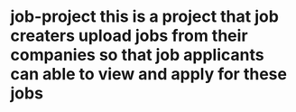 # job-project this is a project that job creaters  upload jobs from their companies so that job applicants  can able to view and apply for these jobs 
